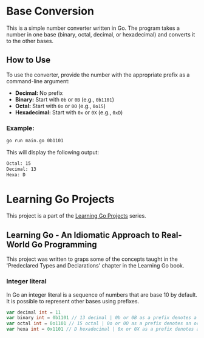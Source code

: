 # Base Conversion

This is a simple number converter written in Go. The program takes a number in one base (binary, octal, decimal, or hexadecimal) and converts it to the other bases.

## How to Use

To use the converter, provide the number with the appropriate prefix as a command-line argument:

- **Decimal:** No prefix
- **Binary:** Start with `0b` or `0B` (e.g., `0b1101`)
- **Octal:** Start with `0o` or `0O` (e.g., `0o15`)
- **Hexadecimal:** Start with `0x` or `0X` (e.g., `0xD`)

### Example:

```sh
go run main.go 0b1101
```

This will display the following output:

```sh
Octal: 15
Decimal: 13
Hexa: D
```

# Learning Go Projects

This project is a part of the [Learning Go Projects](https://github.com/AlvaroPrates/learning-go) series.

## Learning Go - An Idiomatic Approach to Real-World Go Programming

This project was written to graps some of the concepts taught in the 'Predeclared Types and Declarations' chapter in the Learning Go book.

### Integer literal

In Go an integer literal is a sequence of numbers that are base 10 by default. It is possible to represent other bases using prefixes.

```go
var decimal int = 11
var binary int = 0b1101 // 13 decimal | 0b or 0B as a prefix denotes a binary number
var octal int = 0o1101 // 15 octal | 0o or 0O as a prefix denotes an octal number
var hexa int = 0x1101 // D hexadecimal | 0x or 0X as a prefix denotes a hexadecimal number
```
